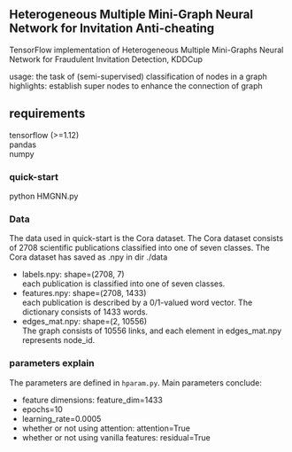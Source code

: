 ## Heterogeneous Multiple Mini-Graph Neural Network for Invitation Anti-cheating
TensorFlow implementation of Heterogeneous Multiple Mini-Graphs Neural Network for Fraudulent Invitation Detection, KDDCup  

usage: the task of (semi-supervised) classification of nodes in a graph  
highlights: establish super nodes to enhance the connection of graph  

## requirements
tensorflow (>=1.12)  
pandas  
numpy

### quick-start
python HMGNN.py

### Data
The data used in quick-start is the Cora dataset.
The Cora dataset consists of 2708 scientific publications classified into one of seven classes.
The Cora dataset has saved as .npy in dir ./data

- labels.npy:    shape=(2708, 7)  
each publication is classified into one of seven classes.
- features.npy:  shape=(2708, 1433)  
each publication is described by a 0/1-valued word vector. The dictionary consists of 1433 words.
- edges_mat.npy: shape=(2, 10556)  
The graph consists of 10556 links, and each element in edges_mat.npy represents node_id.

### parameters explain
The parameters are defined in `hparam.py`. Main parameters conclude:
- feature dimensions: feature_dim=1433
- epochs=10
- learning_rate=0.0005
- whether or not using attention: attention=True
- whether or not using vanilla features: residual=True
